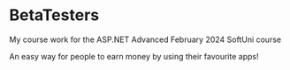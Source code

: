 # BetaTesters

My course work for the ASP.NET Advanced February 2024 SoftUni course

An easy way for people to earn money by using their favourite apps!
